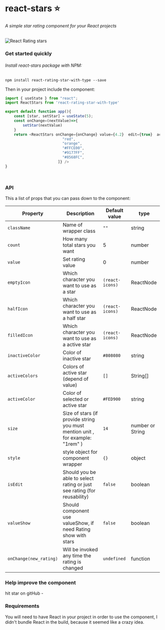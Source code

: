 # react-stars :star:
###### A simple star rating component for your React projects

![React Rating stars](http://i.imgur.com/VDbzbqF.gif)

### Get started quickly

###### Install react-stars package with NPM:
`npm install react-rating-star-with-type --save`

Then in your project include the component:

```javascript
import { useState } from "react";
import ReactStars from 'react-rating-star-with-type'

export default function app(){
    const [star, setStar] = useState(5);
    const onChange=(nextValue)=>{
        setStar(nextValue)
    }
    return <ReactStars onChange={onChange} value={4.2}  edit={true}  activeColors={[
                          "red",
                          "orange",
                          "#FFCE00",
                          "#9177FF",
                          "#8568FC",
                        ]} />
}




```
### API

This a list of props that you can pass down to the component:

| Property | Description | Default value | type |
| -------- | ----------- | ------------- | ---- |
| `className`  | Name of wrapper class | `""` | string |
| `count`  | How many total stars you want  | 5 | number |
| `value`  | Set rating value  | 0 | number |
| `emptyIcon` | Which character you want to use as a star | `(react-icons)` | ReactNode |
| `halfIcon` | Which character you want to use as a half star | `(react-icons)` | ReactNode |
| `filledIcon` | Which character you want to use as a active star | `(react-icons)` | ReactNode |
| `inactiveColor` | Color of inactive star | `#808080` | string |
| `activeColors` | Colors of active star (depend of value) | `[]` | String[] |
| `activeColor` | Color of selected or active star | `#FED900` | string |
| `size` | Size of stars (if provide string you must mention unit , for example: "1rem" ) | `14` | number or String |
| `style` | style object for component wrapper | `{}` | object |
| `isEdit` | Should you be able to select rating or just see rating (for reusability) | `false` | boolean |
| `valueShow` | Should component use valueShow, if need Rating show with stars | `false` | boolean
| `onChange(new_rating)` | Will be invoked any time the rating is changed | `undefined` | function |

### Help improve the component
hit star on gitHub - 

### Requirements
You will need to have React in your project in order to use the component, I didn't bundle React in the build, because it seemed like a crazy idea.

